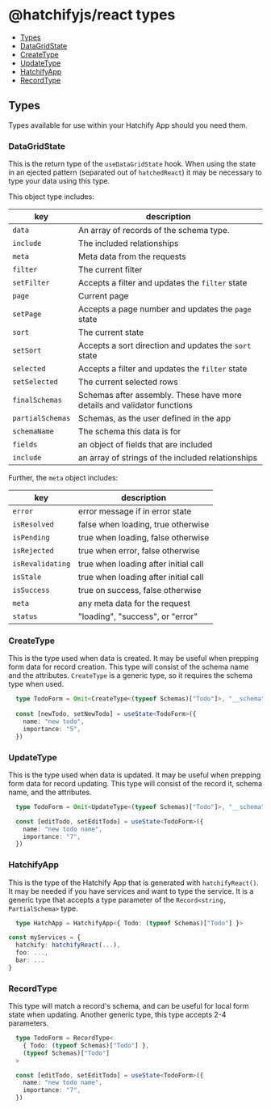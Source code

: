 # @hatchifyjs/react types

- [Types](#types)
- [DataGridState](#datagridstate)
- [CreateType](#createtype)
- [UpdateType](#updatetype)
- [HatchifyApp](#hatchifyapp)
- [RecordType](#recordtype)

## Types

Types available for use within your Hatchify App should you need them.

### DataGridState

This is the return type of the `useDataGridState` hook. When using the state in an ejected pattern (separated out of `hatchedReact`) it may be necessary to type your data using this type.

This object type includes:

| key              | description                                                             |
| ---------------- | ----------------------------------------------------------------------- |
| `data`           | An array of records of the schema type.                                 |
| `include`        | The included relationships                                              |
| `meta`           | Meta data from the requests                                             |
| `filter`         | The current filter                                                      |
| `setFilter`      | Accepts a filter and updates the `filter` state                         |
| `page`           | Current page                                                            |
| `setPage`        | Accepts a page number and updates the `page` state                      |
| `sort`           | The current state                                                       |
| `setSort`        | Accepts a sort direction and updates the `sort` state                   |
| `selected`       | Accepts a filter and updates the `filter` state                         |
| `setSelected`    | The current selected rows                                               |
| `finalSchemas`   | Schemas after assembly. These have more details and validator functions |
| `partialSchemas` | Schemas, as the user defined in the app                                 |
| `schemaName`     | The schema this data is for                                             |
| `fields`         | an object of fields that are included                                   |
| `include`        |an array of strings of the included relationships                        |

Further, the `meta` object includes:

| key              | description                          |
| ---------------- | ------------------------------------ |
| `error`          | error message if in error state      |
| `isResolved`     | false when loading, true otherwise   |
| `isPending`      | true when loading, false otherwise   |
| `isRejected`     | true when error, false otherwise     |
| `isRevalidating` | true when loading after initial call |
| `isStale`        | true when loading after initial call |
| `isSuccess`      | true on success, false otherwise     |
| `meta`           | any meta data for the request        |
| `status`         | "loading", "success", or "error"     |

### CreateType

This is the type used when data is created. It may be useful when prepping form data for record creation. This type will consist of the schema name and the attributes. `CreateType` is a generic type, so it requires the schema type when used.

```ts
  type TodoForm = Omit<CreateType<(typeof Schemas)["Todo"]>, "__schema">
  
  const [newTodo, setNewTodo] = useState<TodoForm>({
    name: "new todo",
    importance: "5",
  })
```

### UpdateType

This is the type used when data is updated. It may be useful when prepping form data for record updating. This type will consist of the record it, schema name, and the attributes.

```ts
  type TodoForm = Omit<UpdateType<(typeof Schemas)["Todo"]>, "__schema">

  const [editTodo, setEditTodo] = useState<TodoForm>({
    name: "new todo name",
    importance: "7",
  })
```

### HatchifyApp

This is the type of the Hatchify App that is generated with `hatchifyReact()`. It may be needed if you have services and want to type the service. It is a generic type that accepts a type parameter of the `Record<string, PartialSchema>` type.

```ts
  type HatchApp = HatchifyApp<{ Todo: (typeof Schemas)["Todo"] }>

const myServices = {
  hatchify: hatchifyReact(...),
  foo: ...,
  bar: ...
}
```

### RecordType

This type will match a record's schema, and can be useful for local form state when updating. Another generic type, this type accepts 2-4 parameters.

```ts
  type TodoForm = RecordType<
    { Todo: (typeof Schemas)["Todo"] },
    (typeof Schemas)["Todo"]
  >

  const [editTodo, setEditTodo] = useState<TodoForm>({
    name: "new todo name",
    importance: "7",
  })
```

